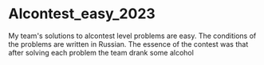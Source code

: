 # Alcontest_easy_2023
My team's solutions to alcontest level problems are easy. The conditions of the problems are written in Russian. The essence of the contest was that after solving each problem the team drank some alcohol
